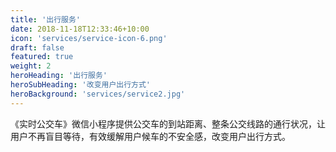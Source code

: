```yaml
---
title: '出行服务'
date: 2018-11-18T12:33:46+10:00
icon: 'services/service-icon-6.png'
draft: false
featured: true
weight: 2
heroHeading: '出行服务'
heroSubHeading: '改变用户出行方式'
heroBackground: 'services/service2.jpg'
---
```


《实时公交车》微信小程序提供公交车的到站距离、整条公交线路的通行状况，让用户不再盲目等待，有效缓解用户候车的不安全感，改变用户出行方式。